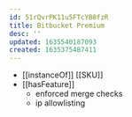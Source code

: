```yaml
---
id: 51rQvrPK11u5FTcYB8fzR
title: Bitbucket Premium
desc: ''
updated: 1635540187093
created: 1635375487411
---
```


- [[instanceOf]] [[SKU]]
- [[hasFeature]] 
  - enforced merge checks
  - ip allowlisting
